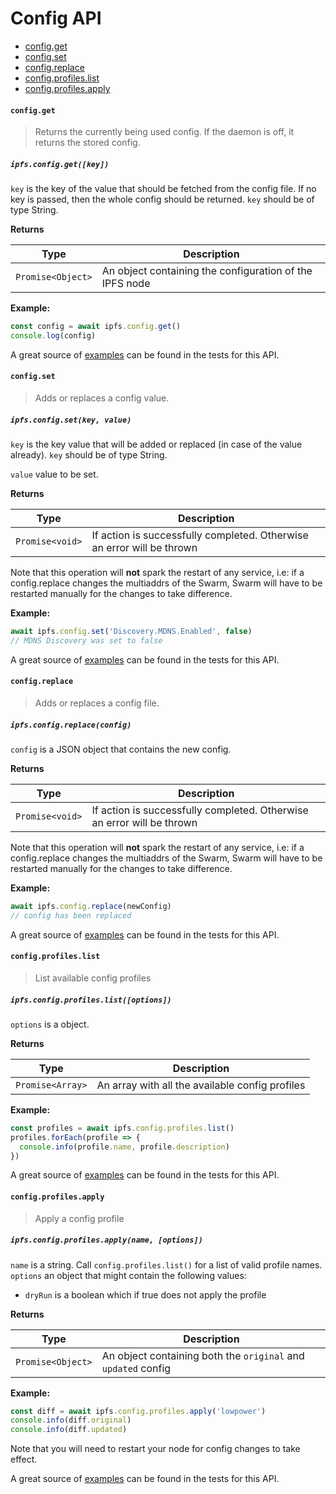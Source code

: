 # Config API

* [config.get](#configget)
* [config.set](#configset)
* [config.replace](#configreplace)
* [config.profiles.list](#configprofileslist)
* [config.profiles.apply](#configprofilesapply)

#### `config.get`

> Returns the currently being used config. If the daemon is off, it returns the stored config.

##### `ipfs.config.get([key])`

`key` is the key of the value that should be fetched from the config file. If no key is passed, then the whole config should be returned. `key` should be of type String.

**Returns**

| Type | Description |
| -------- | -------- |
| `Promise<Object>` | An object containing the configuration of the IPFS node |

**Example:**

```JavaScript
const config = await ipfs.config.get()
console.log(config)
```

A great source of [examples][] can be found in the tests for this API.

#### `config.set`

> Adds or replaces a config value.

##### `ipfs.config.set(key, value)`

`key` is the key value that will be added or replaced (in case of the value already). `key` should be of type String.

`value` value to be set.

**Returns**

| Type | Description |
| -------- | -------- |
| `Promise<void>` | If action is successfully completed. Otherwise an error will be thrown |

Note that this operation will **not** spark the restart of any service, i.e: if a config.replace changes the multiaddrs of the Swarm, Swarm will have to be restarted manually for the changes to take difference.

**Example:**

```JavaScript
await ipfs.config.set('Discovery.MDNS.Enabled', false)
// MDNS Discovery was set to false
```

A great source of [examples][] can be found in the tests for this API.

#### `config.replace`

> Adds or replaces a config file.

##### `ipfs.config.replace(config)`

`config` is a JSON object that contains the new config.

**Returns**

| Type | Description |
| -------- | -------- |
| `Promise<void>` | If action is successfully completed. Otherwise an error will be thrown |

Note that this operation will **not** spark the restart of any service, i.e: if a config.replace changes the multiaddrs of the Swarm, Swarm will have to be restarted manually for the changes to take difference.

**Example:**

```JavaScript
await ipfs.config.replace(newConfig)
// config has been replaced
```

A great source of [examples][] can be found in the tests for this API.

#### `config.profiles.list`

> List available config profiles

##### `ipfs.config.profiles.list([options])`

`options` is a object.

**Returns**

| Type | Description |
| -------- | -------- |
| `Promise<Array>` | An array with all the available config profiles |

**Example:**

```JavaScript
const profiles = await ipfs.config.profiles.list()
profiles.forEach(profile => {
  console.info(profile.name, profile.description)
})
```

A great source of [examples][] can be found in the tests for this API.

#### `config.profiles.apply`

> Apply a config profile

##### `ipfs.config.profiles.apply(name, [options])`

`name` is a string. Call `config.profiles.list()` for a list of valid profile names.
`options` an object that might contain the following values:
  - `dryRun` is a boolean which if true does not apply the profile

**Returns**

| Type | Description |
| -------- | -------- |
| `Promise<Object>` | An object containing both the `original` and `updated` config |

**Example:**

```JavaScript
const diff = await ipfs.config.profiles.apply('lowpower')
console.info(diff.original)
console.info(diff.updated)
```

Note that you will need to restart your node for config changes to take effect.

A great source of [examples][] can be found in the tests for this API.

[examples]: https://github.com/ipfs/js-ipfs/blob/master/packages/interface-ipfs-core/src/config

